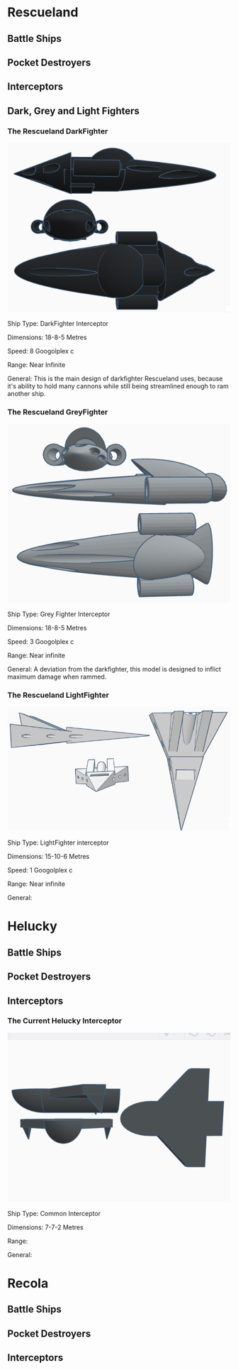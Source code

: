 # Rescueland

## Battle Ships

## Pocket Destroyers

## Interceptors

## Dark, Grey and Light Fighters

### The Rescueland DarkFighter

![](images/Rescueland_DF.png)

Ship Type: DarkFighter Interceptor

Dimensions: 18-8-5 Metres

Speed: 8 Googolplex c

Range: Near Infinite

General: This is the main design of darkfighter Rescueland uses, because it's ability to hold many cannons while still being streamlined enough to ram another ship.

### The Rescueland GreyFighter

![](images/Rescueland_GF.png)

Ship Type: Grey Fighter Interceptor

Dimensions: 18-8-5 Metres

Speed: 3 Googolplex c

Range: Near infinite

General: A deviation from the darkfighter, this model is designed to inflict maximum damage when rammed.

### The Rescueland LightFighter

![](images/Rescueland_LF.png)

Ship Type: LightFighter interceptor

Dimensions: 15-10-6 Metres

Speed: 1 Googolplex c

Range: Near infinite

General:

# Helucky

## Battle Ships

## Pocket Destroyers

## Interceptors

### The Current Helucky Interceptor

![](images/Helcky_Interceptor.png)

Ship Type: Common Interceptor

Dimensions: 7-7-2 Metres

Range:

General:

# Recola

## Battle Ships

## Pocket Destroyers

## Interceptors